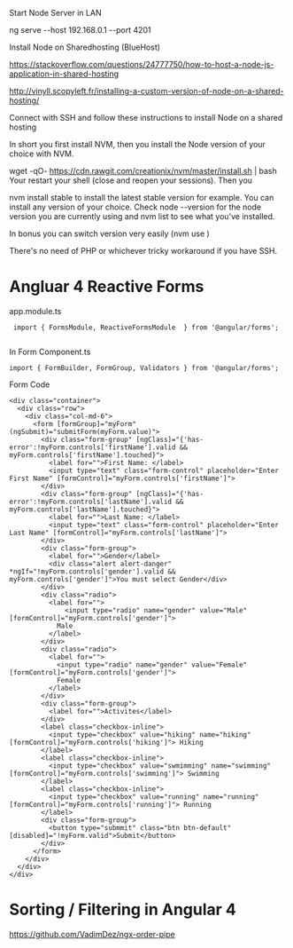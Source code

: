Start Node Server in LAN

ng serve --host 192.168.0.1 --port 4201

Install Node on Sharedhosting (BlueHost)

https://stackoverflow.com/questions/24777750/how-to-host-a-node-js-application-in-shared-hosting

http://vinyll.scopyleft.fr/installing-a-custom-version-of-node-on-a-shared-hosting/

Connect with SSH and follow these instructions to install Node on a shared hosting

In short you first install NVM, then you install the Node version of your choice with NVM.

wget -qO- https://cdn.rawgit.com/creationix/nvm/master/install.sh | bash
Your restart your shell (close and reopen your sessions). Then you

nvm install stable
to install the latest stable version for example. You can install any version of your choice. Check node --version for the node version you are currently using and nvm list to see what you've installed.

In bonus you can switch version very easily (nvm use <version>)

There's no need of PHP or whichever tricky workaround if you have SSH.

# Angluar 4 Reactive Forms
app.module.ts
```
 import { FormsModule, ReactiveFormsModule  } from '@angular/forms'; 
  
```
In Form Component.ts
```
import { FormBuilder, FormGroup, Validators } from '@angular/forms';
```
Form Code
```
<div class="container">
  <div class="row">
    <div class="col-md-6">
      <form [formGroup]="myForm" (ngSubmit)="submitForm(myForm.value)">
        <div class="form-group" [ngClass]="{'has-error':!myForm.controls['firstName'].valid && myForm.controls['firstName'].touched}">
          <label for="">First Name: </label>
          <input type="text" class="form-control" placeholder="Enter First Name" [formControl]="myForm.controls['firstName']">
        </div>
        <div class="form-group" [ngClass]="{'has-error':!myForm.controls['lastName'].valid && myForm.controls['lastName'].touched}">
          <label for="">Last Name: </label>
          <input type="text" class="form-control" placeholder="Enter Last Name" [formControl]="myForm.controls['lastName']">
        </div>
        <div class="form-group">
          <label for="">Gender</label>
          <div class="alert alert-danger" *ngIf="!myForm.controls['gender'].valid && myForm.controls['gender']">You must select Gender</div>
        </div>
        <div class="radio">
          <label for="">
              <input type="radio" name="gender" value="Male" [formControl]="myForm.controls['gender']">
            Male
          </label>
        </div>
        <div class="radio">
          <label for="">
            <input type="radio" name="gender" value="Female" [formControl]="myForm.controls['gender']">
            Female
          </label>
        </div>
        <div class="form-group">
          <label for="">Activites</label>
        </div>
        <label class="checkbox-inline">
          <input type="checkbox" value="hiking" name="hiking" [formControl]="myForm.controls['hiking']"> Hiking
        </label>
        <label class="checkbox-inline">
          <input type="checkbox" value="swmimming" name="swimming" [formControl]="myForm.controls['swimming']"> Swimming
        </label>
        <label class="checkbox-inline">
          <input type="checkbox" value="running" name="running" [formControl]="myForm.controls['running']"> Running 
        </label>
        <div class="form-group">
          <button type="submmit" class="btn btn-default" [disabled]="!myForm.valid">Submit</button>
        </div>
      </form>
    </div>
  </div>
</div>
```

# Sorting / Filtering in Angular 4
https://github.com/VadimDez/ngx-order-pipe
